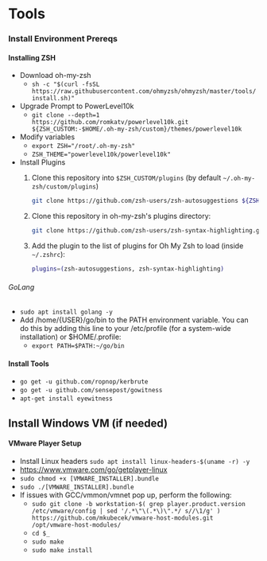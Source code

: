# Tools

### Install Environment Prereqs
#### Installing ZSH
   * Download oh-my-zsh
      * `sh -c "$(curl -fsSL https://raw.githubusercontent.com/ohmyzsh/ohmyzsh/master/tools/install.sh)"`
   * Upgrade Prompt to PowerLevel10k
      * `git clone --depth=1 https://github.com/romkatv/powerlevel10k.git ${ZSH_CUSTOM:-$HOME/.oh-my-zsh/custom}/themes/powerlevel10k`
   * Modify variables
      * `export ZSH="/root/.oh-my-zsh"`
      * `ZSH_THEME="powerlevel10k/powerlevel10k"`
   * Install Plugins
      1. Clone this repository into `$ZSH_CUSTOM/plugins` (by default `~/.oh-my-zsh/custom/plugins`)

         ```sh
         git clone https://github.com/zsh-users/zsh-autosuggestions ${ZSH_CUSTOM:-~/.oh-my-zsh/custom}/plugins/zsh-autosuggestions
         ```
      
      2. Clone this repository in oh-my-zsh's plugins directory:

         ```zsh
         git clone https://github.com/zsh-users/zsh-syntax-highlighting.git ${ZSH_CUSTOM:-~/.oh-my-zsh/custom}/plugins/zsh-syntax-highlighting
         ```

      3. Add the plugin to the list of plugins for Oh My Zsh to load (inside `~/.zshrc`):

         ```sh
         plugins=(zsh-autosuggestions, zsh-syntax-highlighting)
          ```


###### GoLang
   * `sudo apt install golang -y`
   * Add /home/{USER}/go/bin to the PATH environment variable. You can do this by adding this line to your /etc/profile (for a system-wide installation) or $HOME/.profile:
       * `export PATH=$PATH:~/go/bin`

#### Install Tools
   * `go get -u github.com/ropnop/kerbrute`
   * `go get -u github.com/sensepost/gowitness`
   * `apt-get install eyewitness`


## Install Windows VM (if needed)
#### VMware Player Setup
* Install Linux headers `sudo apt install linux-headers-$(uname -r) -y`
* https://www.vmware.com/go/getplayer-linux
* `sudo chmod +x [VMWARE_INSTALLER].bundle`
* `sudo ./[VMWARE_INSTALLER].bundle`
* If issues with GCC/vmmon/vmnet pop up, perform the following:
   * `sudo git clone -b workstation-$( grep player.product.version /etc/vmware/config | sed '/.*\"\(.*\)\".*/ s//\1/g' ) https://github.com/mkubecek/vmware-host-modules.git /opt/vmware-host-modules/`
   * `cd $_`
   * `sudo make`
   * `sudo make install`
